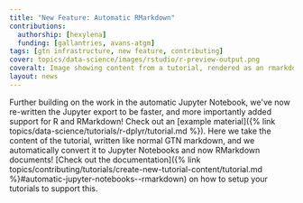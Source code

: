 ```yaml
---
title: "New Feature: Automatic RMarkdown"
contributions:
  authorship: [hexylena]
  funding: [gallantries, avans-atgm]
tags: [gtn infrastructure, new feature, contributing]
cover: topics/data-science/images/rstudio/r-preview-output.png
coveralt: Image showing content from a tutorial, rendered as an rmarkdown html via knitting. A table of contents appears on the left, and code and outputs on the right.
layout: news
---
```


Further building on the work in the automatic Jupyter Notebook, we've now re-written the Jupyter export to be faster, and more importantly added support for R and RMarkdown! Check out an [example material]({% link topics/data-science/tutorials/r-dplyr/tutorial.md %}). Here we take the content of the tutorial, written like normal GTN markdown, and we automatically convert it to Jupyter Notebooks and now RMarkdown documents! [Check out the documentation]({% link topics/contributing/tutorials/create-new-tutorial-content/tutorial.md %}#automatic-jupyter-notebooks--rmarkdown) on how to setup your tutorials to support this.
